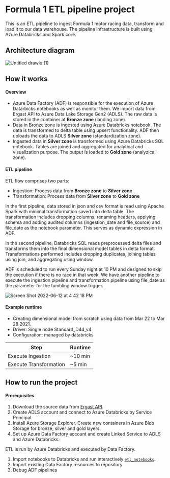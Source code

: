 # Formula 1 ETL pipeline project

This is an ETL pipeline to ingest Formula 1 motor racing data, transform and load it to our data warehouse. The pipeline infrastructure is built using Azure Databricks and Spark core. 

## Architecture diagram
![Untitled drawio (1)](https://user-images.githubusercontent.com/107358349/173245389-06a3bed0-573c-4139-b451-0966055d464b.png)

## How it works

#### Overview

- Azure Data Factory (ADF) is responsible for the execution of Azure Datarbicks notebooks as well as monitor them. We import data from Ergast API to Azure Data Lake Storage Gen2 (ADLS). The raw data is stored in the container at **Bronze zone** (landing zone).
- Data in Bronze zone is ingested using Azure Databricks notebook. The data is transformed to delta table using upsert functionality. ADF then uploads the data to ADLS **Silver zone** (standardization zone). 
- Ingested data in **Silver zone** is transformed using Azure Databricks SQL notebook. Tables are joined and aggregated for analytical and visualization purpose. The output is loaded to **Gold zone** (analyzical zone).

#### ETL pipeline

ETL flow comprises two parts:
- Ingestion: Process data from **Bronze zone** to **Silver zone**
- Transformation: Process data from **Silver zone** to **Gold zone**

In the first pipeline, data stored in json and csv format is read using Apache Spark with minimal transformation saved into delta table. The transformation includes dropping columns, renaming headers, applying schema and adding audited columns (ingestion_date and file_source) and file_date as the notebook parameter. This serves as dynamic expression in ADF.

In the second pipeline, Databricks SQL reads preprocessed delta files and transforms them into the final dimensional model tables in delta format. Transformations performed includes dropping duplicates, joining tables using join, and aggregating using window.

ADF is scheduled to run every Sunday night at 10 PM and designed to skip the execution if there is no race in that week. We have another pipeline to execute the ingestion pipeline and transformation pipeline using file_date as the parameter for the tumbling window trigger.

![Screen Shot 2022-06-12 at 4 42 18 PM](https://user-images.githubusercontent.com/107358349/173252855-6a50be95-d7a7-481c-9438-8ae9fdc7df28.png)

#### Example runtime

- Creating dimensional model from scratch using data from Mar 22 to Mar 28 2021.
- Driver: Single node Standard_D4d_v4
- Configuration: managed by databricks

| Step| Runtime|
|--|--|
|Execute Ingestion		|~10 min|	
|Execute Transformation		|~5 min|

## How to run the project

#### Prerequisites
1. Download the source data from [Ergast API](http://ergast.com/mrd/).
3. Create ADLS account and connect to Azure Databricks by Service Principal.
4. Install Azure Storage Explorer. Create new containers in Azure Blob Storage for bronze, silver and gold layers.
5. Set up Azure Data Factory account and create Linked Service to ADLS and Azure Databricks.

ETL is run by Azure Databricks and executed by Data Factory.
1. Import notebooks to Databricks and run interactively [`etl_notebooks`](https://github.com/fionangq/databricks-Formula1-project/tree/main/etl_notebooks/).
2. Import existing Data Factory resources to repository
3. Debug ADF pipelines

